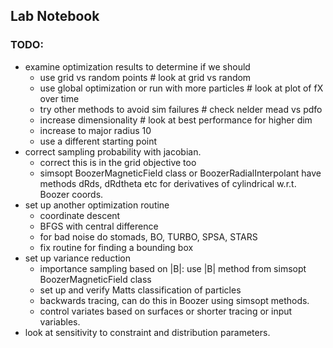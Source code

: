 
## Lab Notebook

### TODO:
- examine optimization results to determine if we should
  - use grid vs random points # look at grid vs random
  - use global optimization or run with more particles # look at plot of fX over time
  - try other methods to avoid sim failures # check nelder mead vs pdfo
  - increase dimensionality # look at best performance for higher dim
  - increase to major radius 10
  - use a different starting point
- correct sampling probability with jacobian.
  - correct this is in the grid objective too
  - simsopt BoozerMagneticField class or BoozerRadialInterpolant have methods
    dRds, dRdtheta etc for derivatives of cylindrical w.r.t. Boozer coords.
- set up another optimization routine
  - coordinate descent
  - BFGS with central difference
  - for bad noise do stomads, BO, TURBO, SPSA, STARS
  - fix routine for finding a bounding box
- set up variance reduction
  - importance sampling based on |B|: use |B| method from simsopt BoozerMagneticField class
  - set up and verify Matts classification of particles
  - backwards tracing, can do this in Boozer using simsopt methods.
  - control variates based on surfaces or shorter tracing or input variables.
- look at sensitivity to constraint and distribution parameters.
